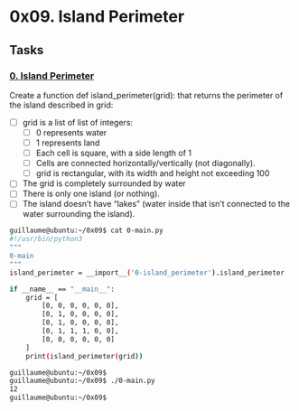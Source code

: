 # 0x09. Island Perimeter

## Tasks
### [0. Island Perimeter]()

Create a function def island_perimeter(grid): that returns the perimeter of the island described in grid:

- [ ] grid is a list of list of integers:
    - [ ] 0 represents water
    - [ ] 1 represents land
    - [ ] Each cell is square, with a side length of 1
    - [ ] Cells are connected horizontally/vertically (not diagonally).
    - [ ] grid is rectangular, with its width and height not exceeding 100
- [ ] The grid is completely surrounded by water
- [ ] There is only one island (or nothing).
- [ ] The island doesn’t have “lakes” (water inside that isn’t connected to the water surrounding the island).

```sh
guillaume@ubuntu:~/0x09$ cat 0-main.py
#!/usr/bin/python3
"""
0-main
"""
island_perimeter = __import__('0-island_perimeter').island_perimeter

if __name__ == "__main__":
    grid = [
        [0, 0, 0, 0, 0, 0],
        [0, 1, 0, 0, 0, 0],
        [0, 1, 0, 0, 0, 0],
        [0, 1, 1, 1, 0, 0],
        [0, 0, 0, 0, 0, 0]
    ]
    print(island_perimeter(grid))

guillaume@ubuntu:~/0x09$ 
guillaume@ubuntu:~/0x09$ ./0-main.py
12
guillaume@ubuntu:~/0x09$ 

```